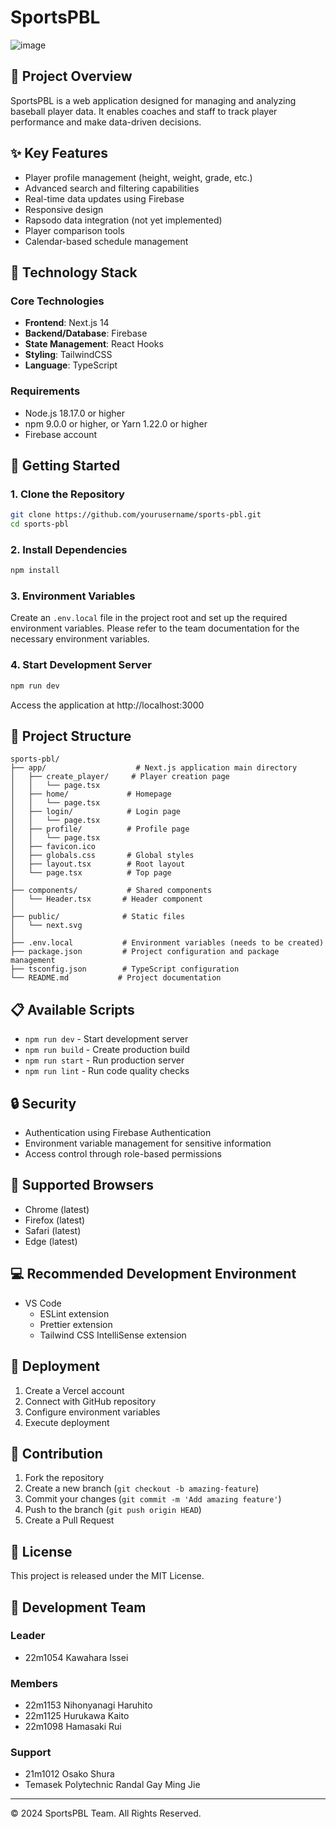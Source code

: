 # SportsPBL
![image](https://github.com/user-attachments/assets/65a6f7e2-39b2-45fc-9f36-50c43b149ade)

## 📝 Project Overview
SportsPBL is a web application designed for managing and analyzing baseball player data. It enables coaches and staff to track player performance and make data-driven decisions.

## ✨ Key Features
- Player profile management (height, weight, grade, etc.)
- Advanced search and filtering capabilities
- Real-time data updates using Firebase
- Responsive design
- Rapsodo data integration (not yet implemented)
- Player comparison tools
- Calendar-based schedule management

## 🔧 Technology Stack
### Core Technologies
- **Frontend**: Next.js 14
- **Backend/Database**: Firebase
- **State Management**: React Hooks
- **Styling**: TailwindCSS
- **Language**: TypeScript

### Requirements
- Node.js 18.17.0 or higher
- npm 9.0.0 or higher, or Yarn 1.22.0 or higher
- Firebase account

## 🚀 Getting Started

### 1. Clone the Repository
```bash
git clone https://github.com/yourusername/sports-pbl.git
cd sports-pbl
```

### 2. Install Dependencies
```bash
npm install
```

### 3. Environment Variables
Create an `.env.local` file in the project root and set up the required environment variables.
Please refer to the team documentation for the necessary environment variables.

### 4. Start Development Server
```bash
npm run dev
```
Access the application at http://localhost:3000

## 📁 Project Structure
```
sports-pbl/
├── app/                    # Next.js application main directory
│   ├── create_player/     # Player creation page
│   │   └── page.tsx      
│   ├── home/             # Homepage
│   │   └── page.tsx
│   ├── login/            # Login page
│   │   └── page.tsx
│   ├── profile/          # Profile page
│   │   └── page.tsx
│   ├── favicon.ico      
│   ├── globals.css       # Global styles
│   ├── layout.tsx        # Root layout
│   └── page.tsx          # Top page
│
├── components/           # Shared components
│   └── Header.tsx       # Header component
│
├── public/              # Static files
│   └── next.svg
│
├── .env.local           # Environment variables (needs to be created)
├── package.json         # Project configuration and package management
├── tsconfig.json        # TypeScript configuration
└── README.md           # Project documentation
```

## 📋 Available Scripts
- `npm run dev` - Start development server
- `npm run build` - Create production build
- `npm run start` - Run production server
- `npm run lint` - Run code quality checks

## 🔒 Security
- Authentication using Firebase Authentication
- Environment variable management for sensitive information
- Access control through role-based permissions

## 📱 Supported Browsers
- Chrome (latest)
- Firefox (latest)
- Safari (latest)
- Edge (latest)

## 💻 Recommended Development Environment
- VS Code
  - ESLint extension
  - Prettier extension
  - Tailwind CSS IntelliSense extension

## 🚀 Deployment
1. Create a Vercel account
2. Connect with GitHub repository
3. Configure environment variables
4. Execute deployment

## 🤝 Contribution
1. Fork the repository
2. Create a new branch (`git checkout -b amazing-feature`)
3. Commit your changes (`git commit -m 'Add amazing feature'`)
4. Push to the branch (`git push origin HEAD`)
5. Create a Pull Request

## 📝 License
This project is released under the MIT License.

## 👥 Development Team
### Leader
- 22m1054 Kawahara Issei

### Members
- 22m1153 Nihonyanagi Haruhito
- 22m1125 Hurukawa Kaito
- 22m1098 Hamasaki Rui

### Support
- 21m1012 Osako Shura
- Temasek Polytechnic Randal Gay Ming Jie

---
©️ 2024 SportsPBL Team. All Rights Reserved.